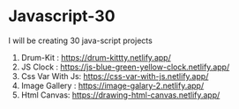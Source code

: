 # Javascript-30
I will be creating 30 java-script projects 

1. Drum-Kit : https://drum-kittty.netlify.app/
2. JS Clock : https://js-blue-green-yellow-clock.netlify.app/
3. Css Var With Js: https://css-var-with-js.netlify.app/
4. Image Gallery : https://image-galary-2.netlify.app/
5. Html Canvas: https://drawing-html-canvas.netlify.app/